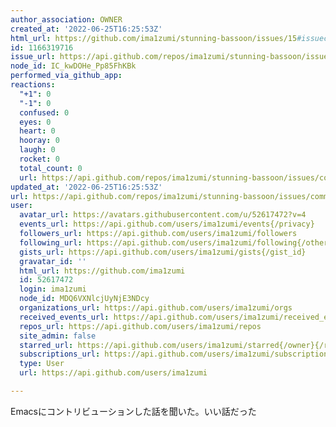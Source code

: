 ```yaml
---
author_association: OWNER
created_at: '2022-06-25T16:25:53Z'
html_url: https://github.com/ima1zumi/stunning-bassoon/issues/15#issuecomment-1166319716
id: 1166319716
issue_url: https://api.github.com/repos/ima1zumi/stunning-bassoon/issues/15
node_id: IC_kwDOHe_Pp85FhKBk
performed_via_github_app: 
reactions:
  "+1": 0
  "-1": 0
  confused: 0
  eyes: 0
  heart: 0
  hooray: 0
  laugh: 0
  rocket: 0
  total_count: 0
  url: https://api.github.com/repos/ima1zumi/stunning-bassoon/issues/comments/1166319716/reactions
updated_at: '2022-06-25T16:25:53Z'
url: https://api.github.com/repos/ima1zumi/stunning-bassoon/issues/comments/1166319716
user:
  avatar_url: https://avatars.githubusercontent.com/u/52617472?v=4
  events_url: https://api.github.com/users/ima1zumi/events{/privacy}
  followers_url: https://api.github.com/users/ima1zumi/followers
  following_url: https://api.github.com/users/ima1zumi/following{/other_user}
  gists_url: https://api.github.com/users/ima1zumi/gists{/gist_id}
  gravatar_id: ''
  html_url: https://github.com/ima1zumi
  id: 52617472
  login: ima1zumi
  node_id: MDQ6VXNlcjUyNjE3NDcy
  organizations_url: https://api.github.com/users/ima1zumi/orgs
  received_events_url: https://api.github.com/users/ima1zumi/received_events
  repos_url: https://api.github.com/users/ima1zumi/repos
  site_admin: false
  starred_url: https://api.github.com/users/ima1zumi/starred{/owner}{/repo}
  subscriptions_url: https://api.github.com/users/ima1zumi/subscriptions
  type: User
  url: https://api.github.com/users/ima1zumi

---
```

Emacsにコントリビューションした話を聞いた。いい話だった